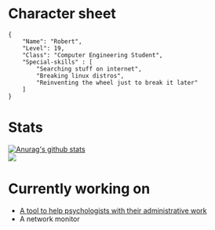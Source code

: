 # Character sheet
```
{
    "Name": "Robert",  
    "Level": 19,  
    "Class": "Computer Engineering Student",
    "Special-skills" : [
        "Searching stuff on internet",
        "Breaking linux distros",
        "Reinventing the wheel just to break it later"
    ]
} 
```
# Stats

<a href="https://github.com/anuraghazra/github-readme-stats">
  <img align="center" src="https://github-readme-stats.anuraghazra1.vercel.app/api?username=q1e123&show_icons=true&include_all_commits=true" alt="Anurag's github stats" />
</a>
<br>
<a href="https://github.com/anuraghazra/github-readme-stats">
  <img align="center" src="https://github-readme-stats.anuraghazra1.vercel.app/api/top-langs/?username=q1e123&layout=compact" />
</a>

# Currently working on
  * [A tool to help psychologists with their administrative work](https://github.com/q1e123/Smart-Psychologist)
  * A network monitor